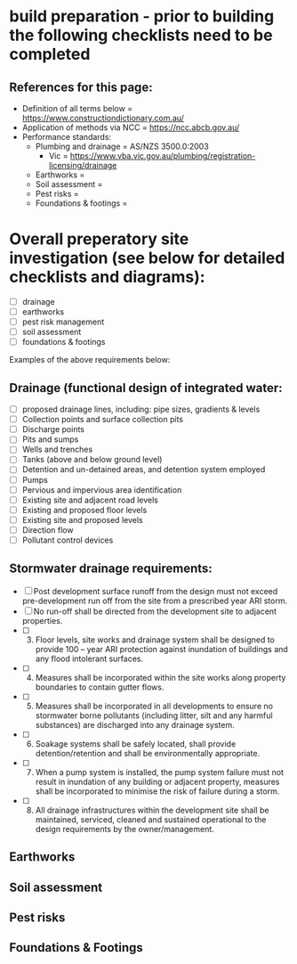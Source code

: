 # build preparation - prior to building the following checklists need to be completed

## References for this page:
 * Definition of all terms below = https://www.constructiondictionary.com.au/
 * Application of methods via NCC = https://ncc.abcb.gov.au/
 * Performance standards:
   * Plumbing and drainage = AS/NZS 3500.0:2003
     * Vic = https://www.vba.vic.gov.au/plumbing/registration-licensing/drainage
   * Earthworks = 
   * Soil assessment = 
   * Pest risks = 
   * Foundations & footings =  

# Overall preperatory site investigation (see below for detailed checklists and diagrams):
- [ ] drainage
- [ ] earthworks
- [ ] pest risk management
- [ ] soil assessment
- [ ] foundations & footings

Examples of the above requirements below:

## Drainage (functional design of integrated water: 

- [ ] proposed drainage lines, including: pipe sizes, gradients & levels
- [ ] Collection points and surface collection pits
- [ ] Discharge points
- [ ] Pits and sumps
- [ ] Wells and trenches
- [ ] Tanks (above and below ground level)
- [ ] Detention and un-detained areas, and detention system employed
- [ ] Pumps
- [ ] Pervious and impervious area identification
- [ ] Existing site and adjacent road levels
- [ ] Existing and proposed floor levels
- [ ] Existing site and proposed levels
- [ ] Direction flow
- [ ] Pollutant control devices

## Stormwater drainage requirements:
- [ ] Post development surface runoff from the design must not exceed pre-development run off from the site from a prescribed year ARI storm.
- [ ] No run-off shall be directed from the development site to adjacent properties.
- [ ] 3.    Floor levels, site works and drainage system shall be designed to provide 100 – year ARI protection against inundation of buildings and any flood intolerant surfaces.
- [ ] 4.    Measures shall be incorporated within the site works along property boundaries to contain gutter flows.
- [ ] 5.    Measures shall be incorporated in all developments to ensure no stormwater borne pollutants (including litter, silt and any harmful substances) are discharged into any drainage system.
- [ ] 6.    Soakage systems shall be safely located, shall provide detention/retention and shall be environmentally appropriate.
- [ ] 7.    When a pump system is installed, the pump system failure must not result in inundation of any building or adjacent property, measures shall be incorporated to minimise the risk of failure during a storm.
- [ ] 8.    All drainage infrastructures within the development site shall be maintained, serviced, cleaned and sustained operational to the design requirements by the owner/management.


## Earthworks

## Soil assessment 

## Pest risks

## Foundations & Footings
